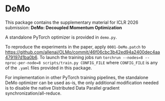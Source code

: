 # DeMo
This package contains the supplementary material for ICLR 2026 submission: **DeMo: Decoupled Momentum Optimization**

A standalone PyTorch optimizer is provided in `demo.py`.

To reproduce the experiments in the paper, apply `0001-DeMo.patch` to https://github.com/allenai/OLMo/commit/46f06cbc3b42ed94a2400dec4aa479197d1ba0b6.
To launch the training jobs run `torchrun --nodes=8 --nproc-per-node=8 scripts/train.py CONFIG_FILE` where `CONFIG_FILE` is any of the `.yaml` files provided in this package.

For implementation in other PyTorch training pipelines, the standalone DeMo optimizer can be used as-is, the only additional modification needed is to disable the native Distributed Data Parallel gradient synchronization/all-reduce.

